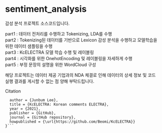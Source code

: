 # sentiment_analysis
  감성 분석 프로젝트 소스코드입니다.  

part1 : 데이터 전처리를 수행하고 Tokenizing, LDA를 수행  
part2 : Tokenizing된 데이터를 기반으로 Lexicon 감성 분석을 수행하고 모델학습을 위한 데이터 샘플링을 수행  
part3 : KcELECTRA 모델 학습 수행 및 레이블링  
part4 : 시각화를 위한 OnehotEncoding 및 레이블링을 자세하게 수행  
part5 : 부정 문장의 설명을 위한 WordCloud 구성  

  해당 프로젝트는 데이터 제공 기업과의 NDA 체결로 인해 데이터의 상세 정보 및 코드 실행 결과를 게시할 수 없는 점 양해 부탁드립니다.

Citation
```@misc{lee2021kcelectra,
  author = {Junbum Lee},
  title = {KcELECTRA: Korean comments ELECTRA},
  year = {2021},
  publisher = {GitHub},
  journal = {GitHub repository},
  howpublished = {\url{https://github.com/Beomi/KcELECTRA}}
}```

